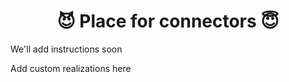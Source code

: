 <div align="center">

# 😈 Place for connectors 😇

</div>

We'll add instructions soon

Add custom realizations here